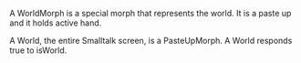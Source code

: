 A WorldMorph is a special morph that represents the world.
It is a paste up and it holds active hand.

A World, the entire Smalltalk screen, is a PasteUpMorph.  A World responds true to isWorld.